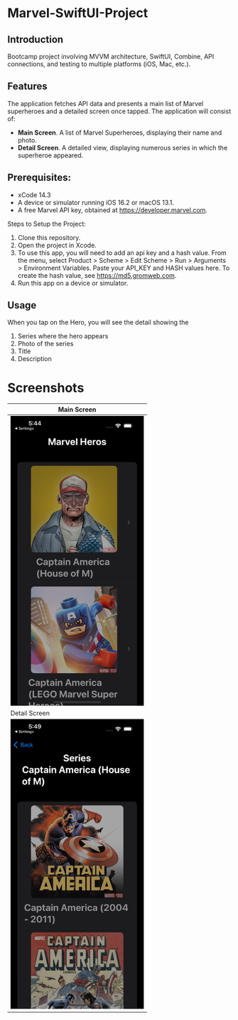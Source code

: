 # Marvel-SwiftUI-Project

## Introduction
Bootcamp project involving MVVM architecture, SwiftUI, Combine, API connections, and testing to multiple platforms (iOS, Mac, etc.).

## Features

The application fetches API data and presents a main list of Marvel superheroes and a detailed screen once tapped. The application will consist of: 
* **Main Screen**. A list of Marvel Superheroes, displaying their name and photo.
* **Detail Screen**. A detailed view, displaying numerous series in which the superheroe appeared.

## Prerequisites:

* xCode 14.3
* A device or simulator running iOS 16.2 or macOS 13.1.
* A free Marvel API key, obtained at https://developer.marvel.com. 

Steps to Setup the Project:

1. Clone this repository.
2. Open the project in Xcode.
3. To use this app, you will need to add an api key and a hash value. From the menu, select Product > Scheme > Edit Scheme > Run > Arguments > Environment Variables. Paste your API_KEY and HASH values here. To create the hash value, see https://md5.gromweb.com. 
5. Run this app on a device or simulator.

## Usage

When you tap on the Hero, you will see the detail showing the 
1. Series where the hero appears 
2. Photo of the series
3. Title 
4. Description

# Screenshots

|   Main Screen            |
|--------------------------|
| <img src="./Screenshots/herolist.png" width="300" alt="Main Screen"> |
|   Detail Screen          |
| <img src="./Screenshots/detailview.png" width="300" alt="Detail Screen"> |

<!-- 
Main Screen
![App Screenshot](./screenshots/herolist.png)

Detail Screen
![App Screenshot](./screenshots/detailview.png)
-->
